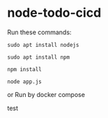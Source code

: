 # node-todo-cicd

Run these commands:


`sudo apt install nodejs`


`sudo apt install npm`


`npm install`

`node app.js`

or Run by docker compose

test 
